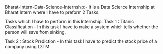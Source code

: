 Bharat-Intern-Data-Science-Internship:-
It is a Data Science Internship at Bharat Intern where I have to preform 2 Tasks.

Tasks which I have to perform in this Internship.
Task 1 : Titanic Classification - In this task I have to make a system which tells whether the person will save from sinking.

Task 2 : Stock Prediction - In this task I have to predict the stock price of a company using LSTM
